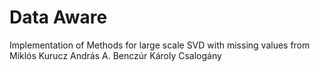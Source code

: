 # Data Aware

Implementation of Methods for large scale SVD with missing values from Miklós Kurucz András A. Benczúr Károly Csalogány
